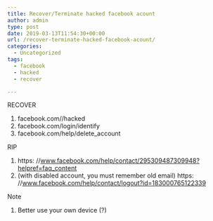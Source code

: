 ```yaml
---
title: Recover/Terminate hacked facebook acount
author: admin
type: post
date: 2019-03-13T11:54:30+00:00
url: /recover-terminate-hacked-facebook-acount/
categories:
  - Uncategorized
tags:
  - facebook
  - hacked
  - recover

---
```

RECOVER

  1. facebook.com//hacked
  2. facebook.com/login/identify
  3. facebook.com/help/delete_account

RIP

  1. https: //www.facebook.com/help/contact/295309487309948?helpref=faq_content 
  2. (with disabled account, you must remember old email) https: //www.facebook.com/help/contact/logout?id=183000765122339

Note

  1. Better use your own device (?)
